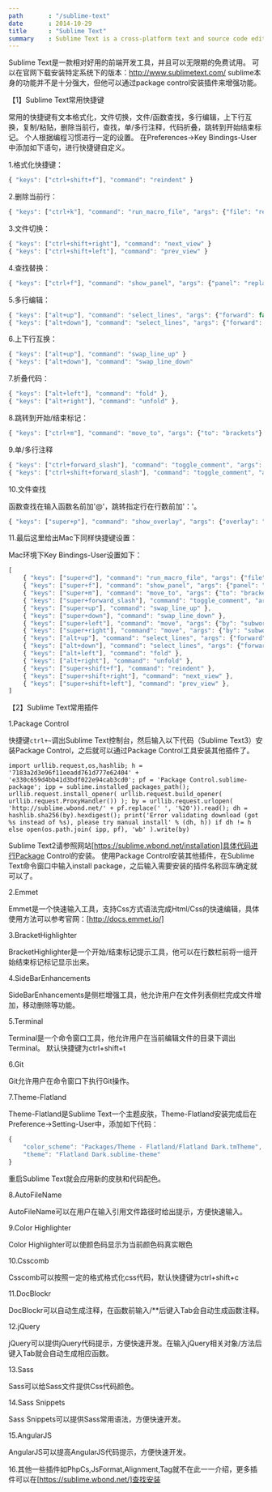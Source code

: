 ```yaml
---
path       : "/sublime-text"
date       : 2014-10-29
title      : "Sublime Text"
summary    : Sublime Text is a cross-platform text and source code editor with a Python application programming interface.
---
```

Sublime Text是一款相对好用的前端开发工具，并且可以无限期的免费试用。
可以在官网下载安装特定系统下的版本：http://www.sublimetext.com/
sublime本身的功能并不是十分强大，但他可以通过package control安装插件来增强功能。

【1】Sublime Text常用快捷键

常用的快捷键有文本格式化，文件切换，文件/函数查找，多行编辑，上下行互换，复制/粘贴，删除当前行，查找，单/多行注释，代码折叠，跳转到开始结束标记。
个人根据编程习惯进行一定的设置。
在Preferences->Key Bindings-User中添加如下语句，进行快捷键自定义。

1.格式化快捷键：

```javascript
{ "keys": ["ctrl+shift+f"], "command": "reindent" }
```

2.删除当前行：

```javascript
{ "keys": ["ctrl+k"], "command": "run_macro_file", "args": {"file": "res://Packages/Default/Delete Line.sublime-macro"} }
```

3.文件切换：
 

```javascript
{ "keys": ["ctrl+shift+right"], "command": "next_view" }
{ "keys": ["ctrl+shift+left"], "command": "prev_view" }
```

4.查找替换：
 

```javascript
{ "keys": ["ctrl+f"], "command": "show_panel", "args": {"panel": "replace", "reverse": false} }
```

5.多行编辑：
   

```javascript
{ "keys": ["alt+up"], "command": "select_lines", "args": {"forward": false} }
{ "keys": ["alt+down"], "command": "select_lines", "args": {"forward": true} }
```

6.上下行互换：
   

```javascript
{ "keys": ["alt+up"], "command": "swap_line_up" }
{ "keys": ["alt+down"], "command": "swap_line_down" 
```

7.折叠代码： 
 

```javascript
{ "keys": ["alt+left"], "command": "fold" },
{ "keys": ["alt+right"], "command": "unfold" },
```

8.跳转到开始/结束标记：
  

```javascript
{ "keys": ["ctrl+m"], "command": "move_to", "args": {"to": "brackets"} },
```

9.单/多行注释
  

```javascript
{ "keys": ["ctrl+forward_slash"], "command": "toggle_comment", "args": { "block": false } },
{ "keys": ["ctrl+shift+forward_slash"], "command": "toggle_comment", "args": { "block": true } },
```

10.文件查找

函数查找在输入函数名前加'@'，跳转指定行在行数前加'：'。

```javascript
{ "keys": ["super+p"], "command": "show_overlay", "args": {"overlay": "goto", "show_files": true} },
```



11.最后这里给出Mac下同样快捷键设置：

Mac环境下Key Bindings-User设置如下：

```javascript
[
    { "keys": ["super+d"], "command": "run_macro_file", "args": {"file": "res://Packages/Default/Delete Line.sublime-macro"} },
    { "keys": ["super+f"], "command": "show_panel", "args": {"panel": "replace", "reverse": false} },
    { "keys": ["super+m"], "command": "move_to", "args": {"to": "brackets"} },
    { "keys": ["super+forward_slash"], "command": "toggle_comment", "args": { "block": false } },
    { "keys": ["super+up"], "command": "swap_line_up" },
    { "keys": ["super+down"], "command": "swap_line_down" },
    { "keys": ["super+left"], "command": "move", "args": {"by": "subwords", "forward": false} },
    { "keys": ["super+right"], "command": "move", "args": {"by": "subword_ends", "forward": true} },
    { "keys": ["alt+up"], "command": "select_lines", "args": {"forward": false} },
    { "keys": ["alt+down"], "command": "select_lines", "args": {"forward": true} },
    { "keys": ["alt+left"], "command": "fold" },
    { "keys": ["alt+right"], "command": "unfold" },
    { "keys": ["super+shift+f"], "command": "reindent" },
    { "keys": ["super+shift+right"], "command": "next_view" },
    { "keys": ["super+shift+left"], "command": "prev_view" },
]
```

【2】Sublime Text常用插件

1.Package Control

快捷键`ctrl+~`调出Sublime Text控制台，然后输入以下代码（Sublime Text3）安装Package Control，之后就可以通过Package Control工具安装其他插件了。

```
import urllib.request,os,hashlib; h = '7183a2d3e96f11eeadd761d777e62404' + 'e330c659d4bb41d3bdf022e94cab3cd0'; pf = 'Package Control.sublime-package'; ipp = sublime.installed_packages_path(); urllib.request.install_opener( urllib.request.build_opener( urllib.request.ProxyHandler()) ); by = urllib.request.urlopen( 'http://sublime.wbond.net/' + pf.replace(' ', '%20')).read(); dh = hashlib.sha256(by).hexdigest(); print('Error validating download (got %s instead of %s), please try manual install' % (dh, h)) if dh != h else open(os.path.join( ipp, pf), 'wb' ).write(by)
```

Sublime Text2请参照网站[https://sublime.wbond.net/installation]具体代码进行Package Control的安装。
使用Package Control安装其他插件，在Sublime Text命令窗口中输入install package，之后输入需要安装的插件名称回车确定就可以了。


2.Emmet

Emmet是一个快速输入工具，支持Css方式语法完成Html/Css的快速编辑，具体使用方法可以参考官网：[http://docs.emmet.io/]
     
3.BracketHighlighter

BracketHighlighter是一个开始/结束标记提示工具，他可以在行数栏前将一组开始结束标记标记显示出来。
     
4.SideBarEnhancements

SideBarEnhancements是侧栏增强工具，他允许用户在文件列表侧栏完成文件增加，移动删除等功能。
     
5.Terminal

Terminal是一个命令窗口工具，他允许用户在当前编辑文件的目录下调出Terminal。
默认快捷键为ctrl+shift+t

6.Git

Git允许用户在命令窗口下执行Git操作。
     
7.Theme-Flatland

Theme-Flatland是Sublime Text一个主题皮肤，Theme-Flatland安装完成后在Preference->Setting-User中，添加如下代码：

```javascript
{
    "color_scheme": "Packages/Theme - Flatland/Flatland Dark.tmTheme",
    "theme": "Flatland Dark.sublime-theme"
}
```

重启Sublime Text就会应用新的皮肤和代码配色。

8.AutoFileName

AutoFileName可以在用户在输入引用文件路径时给出提示，方便快速输入。

9.Color Highlighter

Color Highlighter可以使颜色码显示为当前颜色码真实眼色

10.Csscomb

Csscomb可以按照一定的格式格式化css代码，默认快捷键为ctrl+shift+c

11.DocBlockr

DocBlockr可以自动生成注释，在函数前输入/**后键入Tab会自动生成函数注释。

12.jQuery

jQuery可以提供jQuery代码提示，方便快速开发。在输入jQuery相关对象/方法后键入Tab就会自动生成相应函数。

13.Sass

Sass可以给Sass文件提供Css代码颜色。

14.Sass Snippets

Sass Snippets可以提供Sass常用语法，方便快速开发。

15.AngularJS

AngularJS可以提高AngularJS代码提示，方便快速开发。

16.其他一些插件如PhpCs,JsFormat,Alignment,Tag就不在此一一介绍，更多插件可以在[https://sublime.wbond.net/]查找安装



[https://sublime.wbond.net/installation]: https://sublime.wbond.net/installation
[http://docs.emmet.io/]: http://docs.emmet.io/
[https://sublime.wbond.net/]: https://sublime.wbond.net/








